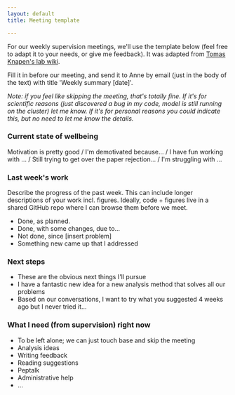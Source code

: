 ```yaml
---
layout: default
title: Meeting template

---
```


For our weekly supervision meetings, we'll use the template below (feel free to adapt it to your needs, or give me feedback). It was adapted from [Tomas Knapen's lab wiki](https://github.com/tknapen/tknapen.github.io/wiki/Meeting-template).

Fill it in before our meeting, and send it to Anne by email (just in the body of the text) with title 'Weekly summary [date]'.

_Note: if you feel like skipping the meeting, that's totally fine. If it's for scientific reasons (just discovered a bug in my code, model is still running on the cluster) let me know. If it's for personal reasons you could indicate this, but no need to let me know the details._

### Current state of wellbeing
Motivation is pretty good / I'm demotivated because... / I have fun working with ... / Still trying to get over the paper rejection... / I'm struggling with ...

### Last week's work
Describe the progress of the past week. This can include longer descriptions of your work incl. figures. Ideally, code + figures live in a shared GitHub repo where I can browse them before we meet.

- Done, as planned.
- Done, with some changes, due to...
- Not done, since [insert problem]
- Something new came up that I addressed

### Next steps
- These are the obvious next things I'll pursue
- I have a fantastic new idea for a new analysis method that solves all our problems
- Based on our conversations, I want to try what you suggested 4 weeks ago but I never tried it...

### What I need (from supervision) right now
- To be left alone; we can just touch base and skip the meeting
- Analysis ideas
- Writing feedback
- Reading suggestions
- Peptalk
- Administrative help
- ...
